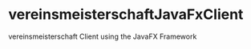 vereinsmeisterschaftJavaFxClient
================================

vereinsmeisterschaft Client using the JavaFX Framework 
